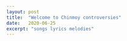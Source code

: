 ```yaml
---
layout: post
title:  "Welcome to Chinmoy controversies"
date:   2020-06-25
excerpt: "songs lyrics melodies"
---
```

